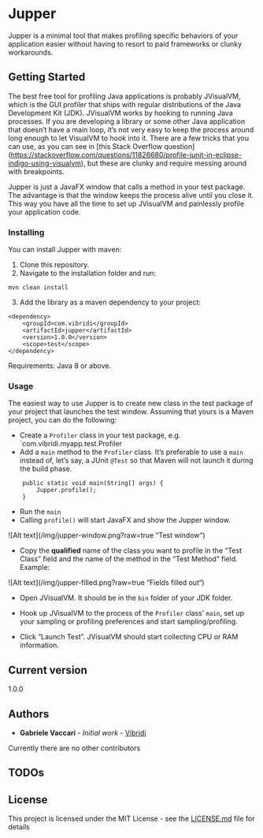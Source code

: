 # Jupper

Jupper is a minimal tool that makes profiling specific behaviors of your application easier without having to resort to paid frameworks or clunky workarounds. 


## Getting Started

The best free tool for profiling Java applications is probably JVisualVM, which is the GUI profiler that ships with regular distributions of the Java Development Kit (JDK).
JVisualVM works by hooking to running Java processes. If you are developing a library or some other Java application that doesn’t have a main loop, it’s not very easy to keep the process around long enough to let VisualVM to hook into it. 
There are a few tricks that you can use, as you can see in [this Stack Overflow question] (https://stackoverflow.com/questions/11826680/profile-junit-in-eclipse-indigo-using-visualvm), but these are clunky and require messing around with breakpoints. 

Jupper is just a JavaFX window that calls a method in your test package. The advantage is that the window keeps the process alive until you close it. This way you have all the time to set up JVisualVM and painlessly profile your application code.


### Installing

You can install Jupper with maven: 
1. Clone this repository.
2. Navigate to the installation folder and run: 

``` mvn clean install ```

3. Add the library as a maven dependency to your project:

```
<dependency>
	<groupId>com.vibridi</groupId>
	<artifactId>jupper</artifactId>
	<version>1.0.0</version>
	<scope>test</scope>
</dependency>
```

Requirements:
Java 8 or above.


### Usage

The easiest way to use Jupper is to create new class in the test package of your project that launches the test window. Assuming that yours is a Maven project, you can do the following:

- Create a `Profiler` class in your test package, e.g. `com.vibridi.myapp.test.Profiler
- Add a `main` method to the `Profiler` class. It’s preferable to use a `main` instead of, let’s say, a JUnit `@Test` so that Maven will not launch it during the build phase.

```
	public static void main(String[] args) {
		Jupper.profile();
	}
```

- Run the `main`
- Calling `profile()` will start JavaFX and show the Jupper window.

![Alt text](/img/jupper-window.png?raw=true “Test window“)

- Copy the **qualified** name of the class you want to profile in the “Test Class” field and the name of the method in the “Test Method” field. Example:

![Alt text](/img/jupper-filled.png?raw=true “Fields filled out“)

- Open JVisualVM. It should be in the `bin` folder of your JDK folder.
- Hook up JVisualVM to the process of the `Profiler` class’ `main`, set up your sampling or profiling preferences and start sampling/profiling.

- Click “Launch Test”. JVisualVM should start collecting CPU or RAM information.


## Current version

1.0.0


## Authors

* **Gabriele Vaccari** - *Initial work* - [Vibridi](https://github.com/vibridi/)

Currently there are no other contributors

## TODOs


## License

This project is licensed under the MIT License - see the [LICENSE.md](LICENSE.md) file for details
